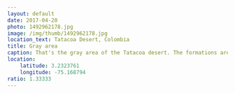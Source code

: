 ```yaml
---
layout: default
date: 2017-04-20
photo: 1492962178.jpg
image: /img/thumb/1492962178.jpg
location_text: Tatacoa Desert, Colombia
title: Gray area
caption: That's the gray area of the Tatacoa desert. The formations are very different than the ones in the red area. It is also less hot in there, maybe due to the vegetation or something else :)
location:
    latitude: 3.2323761
    longitude: -75.168794
ratio: 1.33333
---
```

